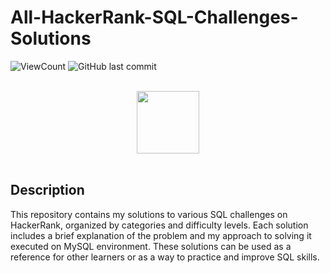 # All-HackerRank-SQL-Challenges-Solutions
![ViewCount](https://views.whatilearened.today/views/github/kumod007/All-HackerRank-SQL-Challenges-Solutions.svg?cache=remove)
![GitHub last commit](https://img.shields.io/github/last-commit/kumod007/All-HackerRank-SQL-Challenges-Solutions?style=flat)

<p align="center">  
	<br>
	<a href="https://www.hackerrank.com/Kumod_Sharma">
        <img height=100 src="https://hrcdn.net/community-frontend/assets/brand/logo-new-white-green-a5cb16e0ae.svg"> 
    </a>
    <br>
    <br>
</p>

## Description
This repository contains my solutions to various SQL challenges on HackerRank, organized by categories and difficulty levels. 
Each solution includes a brief explanation of the problem and my approach to solving it executed on MySQL environment.
These solutions can be used as a reference for other learners or as a way to practice and improve SQL skills.

